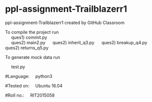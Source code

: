 # ppl-assignment-Trailblazerr1
ppl-assignment-Trailblazerr1 created by GitHub Classroom

To compile the project run   
 &nbsp;&nbsp;&nbsp;&nbsp;       ques1) commit.py  
  &nbsp;&nbsp;&nbsp;&nbsp;       ques2) main2.py
  &nbsp;&nbsp;&nbsp;&nbsp;       ques2) inherit_q3.py
  &nbsp;&nbsp;&nbsp;&nbsp;       ques2) breakup_q4.py
  &nbsp;&nbsp;&nbsp;&nbsp;       ques2) returns_q5.py

To generate mock data run    

 &nbsp;&nbsp;&nbsp;&nbsp;         test.py

#Language:
 &nbsp;&nbsp;&nbsp;&nbsp;python3       
   
#Tested on:
 &nbsp;&nbsp;&nbsp;&nbsp;Ubuntu 16.04

#Roll no.:
 &nbsp;&nbsp;&nbsp;&nbsp;RIT2015058
